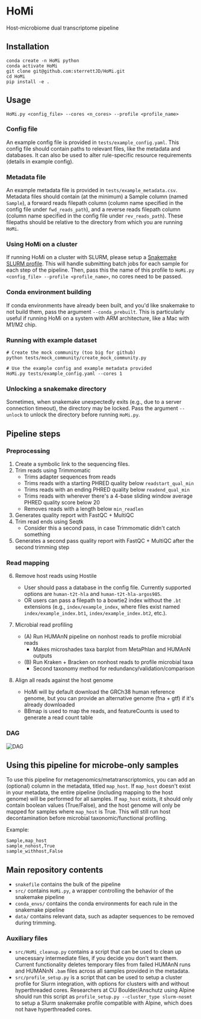 # HoMi
Host-microbiome dual transcriptome pipeline

## Installation
```
conda create -n HoMi python
conda activate HoMi
git clone git@github.com:sterrettJD/HoMi.git
cd HoMi
pip install -e .
```

## Usage
```
HoMi.py <config_file> --cores <n_cores> --profile <profile_name>
```

### Config file
An example config file is provided in `tests/example_config.yaml`. This config file should contain paths to relevant files, like the metadata and databases. It can also be used to alter rule-specific resource requirements (details in example config).

### Metadata file
An example metadata file is provided in `tests/example_metadata.csv`.
Metadata files should contain (at the minimum) a Sample column (named `Sample`), a forward reads filepath column (column name specified in the config file under `fwd_reads_path`), and a reverse reads filepath column (column name specified in the config file under `rev_reads_path`). These filepaths should be relative to the directory from which you are running `HoMi`.

### Using HoMi on a cluster
If running HoMi on a cluster with SLURM, please setup a [Snakemake SLURM profile](https://github.com/Snakemake-Profiles/slurm). This will handle submitting batch jobs for each sample for each step of the pipeline. Then, pass this the name of this profile to `HoMi.py <config_file> --profile <profile_name>`, no cores need to be passed.

### Conda environment building
If conda environments have already been built, and you'd like snakemake to not build them, pass the argument `--conda_prebuilt`. This is particularly useful if running HoMi on a system with ARM architecture, like a Mac with M1/M2 chip. 

### Running with example dataset
```
# Create the mock community (too big for github)
python tests/mock_community/create_mock_community.py

# Use the example config and example metadata provided
HoMi.py tests/example_config.yaml --cores 1
```

### Unlocking a snakemake directory
Sometimes, when snakemake unexpectedly exits (e.g., due to a server connection timeout), the directory may be locked. Pass the argument `--unlock` to unlock the directory before running `HoMi.py`.

## Pipeline steps
### Preprocessing
1. Create a symbolic link to the sequencing files.
2. Trim reads using Trimmomatic
    - Trims adapter sequences from reads
    - Trims reads with a starting PHRED quality below `readstart_qual_min`
    - Trims reads with an ending PHRED quality below `readend_qual_min`
    - Trims reads with wherever there's a 4-base sliding window average PHRED quality score below 20
    - Removes reads with a length below `min_readlen`
3. Generates quality report with FastQC + MultiQC
4. Trim read ends using Seqtk
    - Consider this a second pass, in case Trimmomatic didn't catch something
5. Generates a second pass quality report with FastQC + MultiQC after the second trimming step

### Read mapping
6. Remove host reads using Hostile
    - User should pass a database in the config file. Currently supported options are `human-t2t-hla` and `human-t2t-hla-argos985`.
    - OR users can pass a filepath to a bowtie2 index without the `.bt` extensions (e.g., `index/example_index`, where files exist named `index/example_index.bt1`, `index/example_index.bt2`, etc.).
7. Microbial read profiling
    - (A) Run HUMAnN pipeline on nonhost reads to profile microbial reads
        - Makes microshades taxa barplot from MetaPhlan and HUMAnN outputs
    - (B) Run Kraken + Bracken on nonhost reads to profile microbial taxa 
        - Second taxonomy method for redundancy/validation/comparison

8. Align all reads against the host genome
    - HoMi will by default download the GRCh38 human reference genome, but you can provide an alternative genome (fna + gtf) if it's already downloaded
    - BBmap is used to map the reads, and featureCounts is used to generate a read count table

### DAG
![DAG](https://github.com/sterrettJD/HoMi/actions/workflows/dag.yaml/dag.svg)


## Using this pipeline for microbe-only samples 
To use this pipeline for metagenomics/metatranscriptomics, you can add an (optional) column in the metadata, titled `map_host`. If `map_host` doesn't exist in your metadata, the entire pipeline (including mapping to the host genome) will be performed for all samples. If `map_host` exists, it should only contain boolean values (True/False), and the host genome will only be mapped for samples where `map_host` is True. This will still run host decontamination before microbial taxonomic/functional profiling.

Example:
```
Sample,map_host 
sample_nohost,True 
sample_withhost,False
```

## Main repository contents
- `snakefile` contains the bulk of the pipeline
- `src/` contains `HoMi.py`, a wrapper controlling the behavior of the snakemake pipeline
- `conda_envs/` contains the conda environments for each rule in the snakemake pipeline
- `data/` contains relevant data, such as adapter sequences to be removed during trimming.

### Auxiliary files
- `src/HoMi_cleanup.py` contains a script that can be used to clean up unecessary intermediate files, if you decide you don't want them. Current functionality deletes temporary files from failed HUMAnN runs and HUMANnN `.bam` files across all samples provided in the metadata.
- `src/profile_setup.py` is a script that can be used to setup a cluster profile for Slurm integration, with options for clusters with and without hyperthreaded cores. Researchers at CU Boulder/Anschutz using Alpine should run this script as `profile_setup.py --cluster_type slurm-nosmt` to setup a Slurm snakemake profile compatible with Alpine, which does not have hyperthreaded cores.
